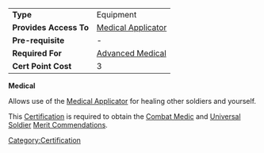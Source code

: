 |                        |                                                        |
| ---------------------- | ------------------------------------------------------ |
| **Type**               | Equipment                                              |
| **Provides Access To** | [Medical Applicator](Medical_Applicator.md) |
| **Pre-requisite**      | \-                                                     |
| **Required For**       | [Advanced Medical](Advanced_Medical.md)     |
| **Cert Point Cost**    | 3                                                      |

**Medical**

Allows use of the [Medical Applicator](Medical_Applicator.md)
for healing other soldiers and yourself.

This [Certification](Certification.md) is required to obtain the
[Combat Medic](Combat_Medic.md) and [Universal
Soldier](Universal_Soldier.md) [Merit
Commendations](Merit_Commendation.md).

[Category:Certification](Category:Certification.md)
